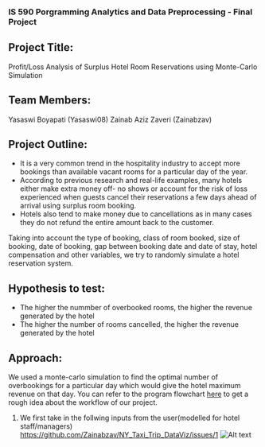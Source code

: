 ### IS 590 Porgramming Analytics and Data Preprocessing - Final Project

## Project Title:
Profit/Loss Analysis of Surplus Hotel Room Reservations using Monte-Carlo Simulation

## Team Members:
Yasaswi Boyapati (Yasaswi08)
Zainab Aziz Zaveri (Zainabzav)

## Project Outline: 
- It is a very common trend in the hospitality industry to accept more bookings than available vacant rooms for a particular day of the year. 
- According to previous research and real-life examples, many hotels either make extra money off- no shows or account for the risk of loss experienced when guests cancel their reservations a few days ahead of arrival using surplus room booking. 
- Hotels also tend to make money due to cancellations as in many cases they do not refund the entire amount back to the customer.

Taking into account the type of booking, class of room booked, size of booking, date of booking, gap between booking date and date of stay, hotel compensation and other variables, we try to randomly simulate a hotel reservation system.

## Hypothesis to test:
- The higher the nummber of overbooked rooms, the higher the revenue generated by the hotel
- The higher the number of rooms cancelled, the higher the revenue generated by the hotel 

## Approach:
We used a monte-carlo simulation to find the optimal number of overbookings for a particular day which would give the hotel maximum revenue on that day. You can refer to the program flowchart [here](https://github.com/Zainabzav/final_projects/blob/master/project_workflow.png) to get a rough idea about the workflow of our project.

1. We first take in the follwing inputs from the user(modelled for hotel staff/managers)
https://github.com/Zainabzav/NY_Taxi_Trip_DataViz/issues/1
![Alt text](https://github.com/Zainabzav/NY_Taxi_Trip_DataViz/issues/1 "Title")
